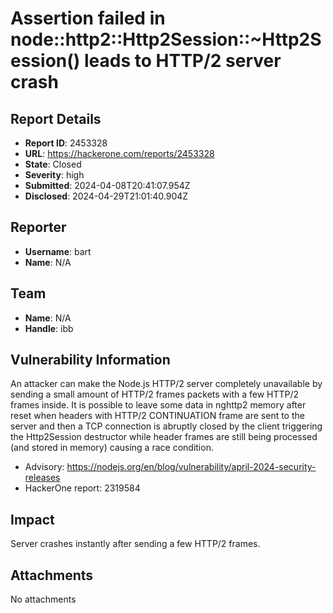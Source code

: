 # Assertion failed in node::http2::Http2Session::~Http2Session() leads to HTTP/2 server crash

## Report Details
- **Report ID**: 2453328
- **URL**: https://hackerone.com/reports/2453328
- **State**: Closed
- **Severity**: high
- **Submitted**: 2024-04-08T20:41:07.954Z
- **Disclosed**: 2024-04-29T21:01:40.904Z

## Reporter
- **Username**: bart
- **Name**: N/A

## Team
- **Name**: N/A
- **Handle**: ibb

## Vulnerability Information
An attacker can make the Node.js HTTP/2 server completely unavailable by sending a small amount of HTTP/2 frames packets with a few HTTP/2 frames inside. It is possible to leave some data in nghttp2 memory after reset when headers with HTTP/2 CONTINUATION frame are sent to the server and then a TCP connection is abruptly closed by the client triggering the Http2Session destructor while header frames are still being processed (and stored in memory) causing a race condition.

* Advisory: https://nodejs.org/en/blog/vulnerability/april-2024-security-releases
* HackerOne report: 2319584

## Impact

Server crashes instantly after sending a few HTTP/2 frames.

## Attachments
No attachments
